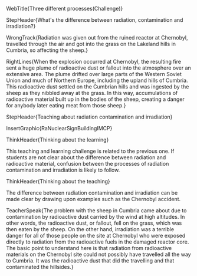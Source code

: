 WebTitle{Three different processes(Challenge)}

StepHeader{What's the difference between radiation, contamination and irradiation?}

WrongTrack{Radiation was given out from the ruined reactor at Chernobyl, travelled through the air and got into the grass on the Lakeland hills in Cumbria, so affecting the sheep.}

RightLines{When the explosion occurred at Chernobyl, the resulting fire sent a huge plume of radioactive dust or fallout into the atmosphere over an extensive area. The plume drifted over large parts of the Western Soviet Union and much of Northern Europe, including the upland hills of Cumbria. This radioactive dust settled on the Cumbrian hills and was ingested by the sheep as they nibbled away at the grass. In this way, accumulations of radioactive material built up in the bodies of the sheep, creating a danger for anybody later eating meat from those sheep.}

StepHeader{Teaching about radiation contamination and irradiation}

InsertGraphic{RaNuclearSignBuildingIMCP}

ThinkHeader{Thinking about the learning}

This teaching and learning challenge is related to the previous one. If students are not clear about the difference between radiation and radioactive material, confusion between the processes of radiation contamination and irradiation is likely to follow.

ThinkHeader{Thinking about the teaching}

The difference between radiation contamination and irradiation can be made clear by drawing upon examples such as the Chernobyl accident.

TeacherSpeak{The problem with the sheep in Cumbria came about due to contamination by radioactive dust carried by the wind at high altitudes. In other words, the radioactive dust, or fallout, fell on the grass, which was then eaten by the sheep. On the other hand, irradiation was a terrible danger for all of those people on the site at Chernobyl who were exposed directly to radiation from the radioactive fuels in the damaged reactor core. The basic point to understand here is that radiation from radioactive materials on the Chernobyl site could not possibly have travelled all the way to Cumbria. It was the radioactive dust that did the travelling and that contaminated the hillsides.}

